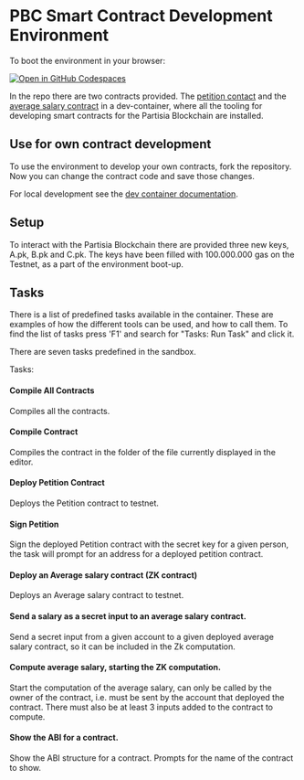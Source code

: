 # PBC Smart Contract Development Environment

To boot the environment in your browser: 

[![Open in GitHub Codespaces](https://github.com/codespaces/badge.svg)](https://codespaces.new/JensScheel/web-ide/tree/main)


In the repo there are two contracts provided. 
The [petition contact](https://gitlab.com/partisiablockchain/language/example-contracts/-/tree/main/petition?ref_type=heads)
and the [average salary contract](https://gitlab.com/partisiablockchain/language/example-contracts/-/tree/main/zk-average-salary?ref_type=heads)
in a dev-container, where all the tooling for developing smart contracts for the Partisia Blockchain are installed.

## Use for own contract development

To use the environment to develop your own contracts, fork the repository. Now you can change the
contract code and save those changes. 

For local development see the [dev container documentation](https://code.visualstudio.com/docs/devcontainers/containers).

## Setup
To interact with the Partisia Blockchain there are provided three new keys, A.pk, B.pk and C.pk.
The keys have been filled with 100.000.000 gas on the Testnet, as a part of the environment boot-up.


## Tasks

There is a list of predefined tasks available in the container. 
These are examples of how the different tools can be used, and how to call them. 
To find the list of tasks press 'F1' and search for "Tasks: Run Task" and click it.

There are seven tasks predefined in the sandbox.

Tasks: 

#### Compile All Contracts

Compiles all the contracts.

#### Compile Contract

Compiles the contract in the folder of the file currently displayed in the editor.

#### Deploy Petition Contract

Deploys the Petition contract to testnet.

#### Sign Petition

Sign the deployed Petition contract with the secret key for a given person, the task will
prompt for an address for a deployed petition contract.

#### Deploy an Average salary contract (ZK contract)

Deploys an Average salary contract to testnet.

#### Send a salary as a secret input to an average salary contract.

Send a secret input from a given account to a given deployed average salary contract, so it can be
included in the Zk computation.

#### Compute average salary, starting the ZK computation.

Start the computation of the average salary, can only be called by the owner of the contract, i.e.
must be sent by the account that deployed the contract. 
There must also be at least 3 inputs added to the contract to compute.

#### Show the ABI for a contract.

Show the ABI structure for a contract. Prompts for the name of the contract to show.